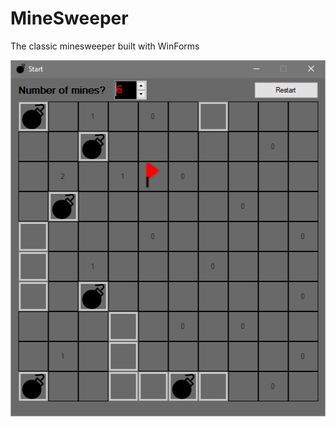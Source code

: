 # MineSweeper
The classic minesweeper built with WinForms

![Test Image 1](https://github.com/Krauser123/MineSweeper/blob/master/MineSweeper/screenshoot.png)
